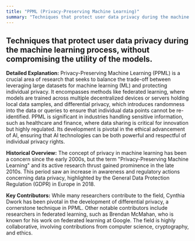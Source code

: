 ```yaml
---
title: "PPML (Privacy-Preserving Machine Learning)"
summary: "Techniques that protect user data privacy during the machine learning process, without compromising the utility of the models."
---
```


## Techniques that protect user data privacy during the machine learning process, without compromising the utility of the models.

**Detailed Explanation:** Privacy-Preserving Machine Learning (PPML) is a crucial area of research that seeks to balance the trade-off between leveraging large datasets for machine learning (ML) and protecting individual privacy. It encompasses methods like federated learning, where models are trained across multiple decentralized devices or servers holding local data samples, and differential privacy, which introduces randomness into the data or queries to ensure that individual data points cannot be re-identified. PPML is significant in industries handling sensitive information, such as healthcare and finance, where data sharing is critical for innovation but highly regulated. Its development is pivotal in the ethical advancement of AI, ensuring that AI technologies can be both powerful and respectful of individual privacy rights.

**Historical Overview:** The concept of privacy in machine learning has been a concern since the early 2000s, but the term "Privacy-Preserving Machine Learning" and its active research thrust gained prominence in the late 2010s. This period saw an increase in awareness and regulatory actions concerning data privacy, highlighted by the General Data Protection Regulation (GDPR) in Europe in 2018.

**Key Contributors:** While many researchers contribute to the field, Cynthia Dwork has been pivotal in the development of differential privacy, a cornerstone technique in PPML. Other notable contributors include researchers in federated learning, such as Brendan McMahan, who is known for his work on federated learning at Google. The field is highly collaborative, involving contributions from computer science, cryptography, and ethics.

